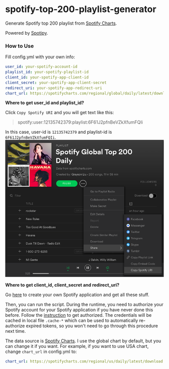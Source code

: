 # spotify-top-200-playlist-generator
Generate Spotify top 200 playlist from [Spotify Charts](https://spotifycharts.com).

Powered by [Spotipy](https://github.com/plamere/spotipy). 

### How to Use

Fill config.yml with your own info:

```yaml
user_id: your-spotify-account-id
playlist_id: your-spotify-playlist-id
client_id: your-spotify-app-client-id
client_secret: your-spotify-app-client-secret
redirect_uri: your-spotify-app-redirect-uri
chart_url: https://spotifycharts.com/regional/global/daily/latest/download
```

 **Where to get user_id and playlist_id?**

Click `Copy Spotify URI` and you will get text like this:

> spotify:user:12135742379:playlist:6F61J2pfnBeVZkXfumFQIi

In this case, user-id is `12135742379` and playlist-id is `6F61J2pfnBeVZkXfumFQIi`.
![](https://github.com/GraysonLiu/spotify-top-200-playlist-generator/blob/master/get-user-id-and-playlist-id.png)

**Where to get client_id, client_secret and redirect_uri?**

Go [here](https://developer.spotify.com/my-applications) to create your own Spotify application and get all these stuff.

Then, you can run the script. During the runtime, you need to authorize your Spotify account for your Spotify application if you have never done this before. Follow the [instruction](http://spotipy.readthedocs.io/en/latest/#authorized-requests) to get authorized. The credentials will be cached in local file `.cache-*` which can be used to automatically re-authorize expired tokens, so you won't need to go through this procedure next time.

The data source is [Spotify Charts](https://spotifycharts.com). I use the global chart by default, but you can change it if you want. For example, if you want to use USA chart, change `chart_url` in config.yml to:

```yaml
chart_url: https://spotifycharts.com/regional/us/daily/latest/download
```






